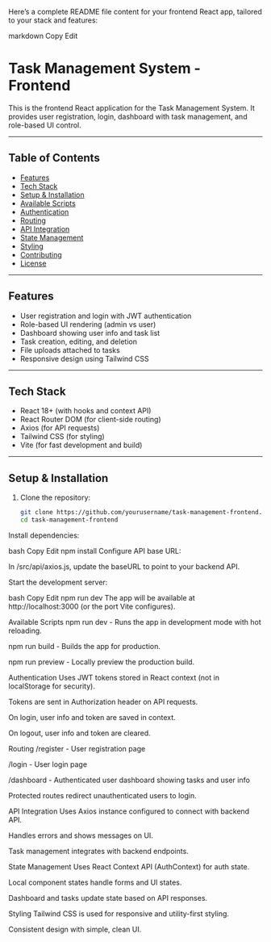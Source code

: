 Here’s a complete README file content for your frontend React app, tailored to your stack and features:

markdown
Copy
Edit
# Task Management System - Frontend

This is the frontend React application for the Task Management System. It provides user registration, login, dashboard with task management, and role-based UI control.

---

## Table of Contents

- [Features](#features)
- [Tech Stack](#tech-stack)
- [Setup & Installation](#setup--installation)
- [Available Scripts](#available-scripts)
- [Authentication](#authentication)
- [Routing](#routing)
- [API Integration](#api-integration)
- [State Management](#state-management)
- [Styling](#styling)
- [Contributing](#contributing)
- [License](#license)

---

## Features

- User registration and login with JWT authentication
- Role-based UI rendering (admin vs user)
- Dashboard showing user info and task list
- Task creation, editing, and deletion
- File uploads attached to tasks
- Responsive design using Tailwind CSS

---

## Tech Stack

- React 18+ (with hooks and context API)
- React Router DOM (for client-side routing)
- Axios (for API requests)
- Tailwind CSS (for styling)
- Vite (for fast development and build)

---

## Setup & Installation

1. Clone the repository:

   ```bash
   git clone https://github.com/yourusername/task-management-frontend.git
   cd task-management-frontend
Install dependencies:

bash
Copy
Edit
npm install
Configure API base URL:

In /src/api/axios.js, update the baseURL to point to your backend API.

Start the development server:

bash
Copy
Edit
npm run dev
The app will be available at http://localhost:3000 (or the port Vite configures).

Available Scripts
npm run dev - Runs the app in development mode with hot reloading.

npm run build - Builds the app for production.

npm run preview - Locally preview the production build.

Authentication
Uses JWT tokens stored in React context (not in localStorage for security).

Tokens are sent in Authorization header on API requests.

On login, user info and token are saved in context.

On logout, user info and token are cleared.

Routing
/register - User registration page

/login - User login page

/dashboard - Authenticated user dashboard showing tasks and user info

Protected routes redirect unauthenticated users to login.

API Integration
Uses Axios instance configured to connect with backend API.

Handles errors and shows messages on UI.

Task management integrates with backend endpoints.

State Management
Uses React Context API (AuthContext) for auth state.

Local component states handle forms and UI states.

Dashboard and tasks update state based on API responses.

Styling
Tailwind CSS is used for responsive and utility-first styling.

Consistent design with simple, clean UI.

